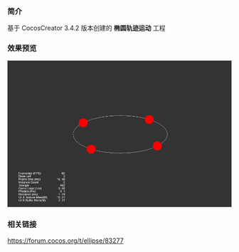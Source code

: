 ### 简介

基于 CocosCreator 3.4.2 版本创建的 **椭圆轨迹运动** 工程

### 效果预览
![image](../../gif/202203/2022030564.gif)

### 相关链接
https://forum.cocos.org/t/ellipse/83277
